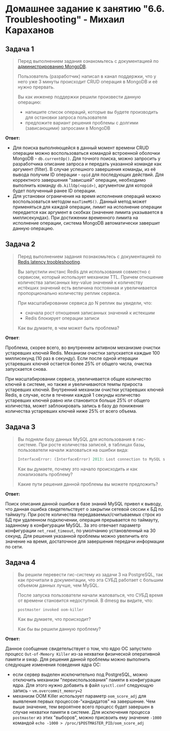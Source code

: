 # Домашнее задание к занятию "6.6. Troubleshooting" - Михаил Караханов

## Задача 1

>Перед выполнением задания ознакомьтесь с документацией по [администрированию MongoDB](https://docs.mongodb.com/manual/administration/).
>
>Пользователь (разработчик) написал в канал поддержки, что у него уже 3 минуты происходит CRUD операция в MongoDB и её нужно прервать.
>
>Вы как инженер поддержки решили произвести данную операцию:
>
>- напишите список операций, которые вы будете производить для остановки запроса пользователя
>- предложите вариант решения проблемы с долгими (зависающими) запросами в MongoDB

**Ответ:**

- Для поиска выполняющейся в данный момент времени CRUD операции можно воспользоваться командой встроенной оболочки MongoDB - `db.currentOp()`. Для точного поиска, можно запросить у разработчика описание запроса и передать указанной команде как аргумент (filter). В случае успешного завершения команды, из её вывода получим ID операции - `opid` для последующих действий. Для корректного завершения "зависшей" операции, необходимо выполнить команду `db.killOp(<opid>)`, аргументом для которой будет полученный ранее ID операции.
- Для установки ограничения на время исполнения операций можно воспользоваться методом `maxTimeMS()`. Данный метод может применяться для каждой операции, лимит на исполнение операции передается как аргумент в скобках (значение лимита указывается в миллисекундах). При достижении временного лимита на исполнение операции, система MongoDB автоматически завершит данную операцию.

## Задача 2

>Перед выполнением задания познакомьтесь с документацией по [Redis latency troobleshooting](https://redis.io/topics/latency).
>
>Вы запустили инстанс Redis для использования совместно с сервисом, который использует механизм TTL. Причем отношение количества записанных key-value значений к количеству истёкших значений есть величина постоянная и увеличивается пропорционально количеству реплик сервиса.
>
>При масштабировании сервиса до N реплик вы увидели, что:
>
>- сначала рост отношения записанных значений к истекшим
>- Redis блокирует операции записи
>
>Как вы думаете, в чем может быть проблема?

**Ответ**:

Проблема, скорее всего, во внутреннем активном механизме очистки устаревших ключей Redis. Механизм очистки запускается каждые 100 миллисекунд (10 раз в секунду). Если после одной итерации устаревших ключей остается более 25% от общего числа, очистка запускается снова.

При масштабировании сервиса, увеличивается общее количество ключей в системе, но также и увеличиваются темпы прироста устаревших ключей. Внутренний механизм очистки устаревших ключей Redis, в случае, если в течении каждой 1 секунды количество устаревших ключей равно или становится больше 25% от общего количества, может заблокировать запись в базу до понижения количества устаревших ключей ниже 25% от всего объема.

## Задача 3

>Вы подняли базу данных MySQL для использования в гис-системе. При росте количества записей, в таблицах базы, пользователи начали жаловаться на ошибки вида:
>
>```python
>InterfaceError: (InterfaceError) 2013: Lost connection to MySQL server during query u'SELECT..... '
>```
>
>Как вы думаете, почему это начало происходить и как локализовать проблему?
>
>Какие пути решения данной проблемы вы можете предложить?

**Ответ:**

Поиск описания данной ошибки в базе знаний MySQL привел к выводу, что данная ошибка свидетельствует о закрытии сетевой сессии к БД по таймауту. При росте количества передаваемых/считываемых строк из БД при удаленном подключении, операция прерывается по таймауту, заданному в конфигурации MySQL. За это отвечает параметр конфигурации `net_read_timeout`, по умолчанию установленный на 30 секунд. Для решения указанной проблемы можно увеличить его значение на время, достаточное для завершения передачи информации по сети.

## Задача 4

>Вы решили перевести гис-систему из задачи 3 на PostgreSQL, так как прочитали в документации, что эта СУБД работает с большим объемом данных лучше, чем MySQL.
>
>После запуска пользователи начали жаловаться, что СУБД время от времени становится недоступной. В dmesg вы видите, что:
>
>`postmaster invoked oom-killer`
>
>Как вы думаете, что происходит?
>
>Как бы вы решили данную проблему?

**Ответ:**

Данное сообщение свидетельствует о том, что ядро ОС запустило процесс `Out-of-Memory Killer` из-за нехватки физической оперативной памяти и swap. Для решения данной проблемы можно выполнить следующие изменения поведения ядра ОС:

- если сервер выделен исключительно под PostgreSQL, можно отключить механизм "переиспользования" памяти в конфигурации ядра. Для этого нужно добавить в файл `sysctl.conf` следующую запись - `vm.overcommit_memory=2`
- механизм OOM Killer использует параметр `oom_score_adj` для выявления первых процессов-"кандидатов" на завершение. Чем выше значение, тем вероятнее всего процесс будет завершен в случае нехватки памяти в системе. Для исключения процесса `postmaster` из этих "выборов", можно присвоить ему значение `-1000` командой `echo -1000 > /proc/$POSTMASTER_PID/oom_score_adj`
